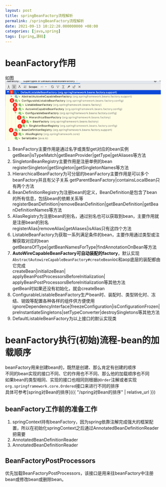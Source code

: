 ```yaml
---
layout: post
title: springBeanFactory流程解析
permalink: /springBeanFactory流程解析
date: 2021-09-13 10:22:28.000000000 +08:00
categories: [java,spring]
tags: [spring,源码]
---
```


# beanFactory作用
如图![spring-beanFactory](/assets/images/posts/2021/spring-beanFactory.png)
1. BeanFactory主要作用是通过名字或类型get对应的bean实例  
getBean|isTypeMatch|getBeanProvider|getType|getAliases等方法
2. SingletonBeanRegistry主要作用是注册单例的bean  
registerSingleton|getSingleton|getSingletonNames等方法
3. HierarchicalBeanFactory为可分层的beanFactory主要作用是可以多个beanFactory并且有父子关系
getParentBeanFactory|containsLocalBean只有两个方法
4. BeanDefinitionRegistry为注册bean的定义，BeanDefinition是包含了bean的所有信息，包括bean的依赖关系等  
registerBeanDefinition|removeBeanDefinition|getBeanDefinition|getBeanDefinitionNames等方法
5. AliasRegistry为注册bean的别名，通过别名也可以获取到bean，主要作用就是注册bean的别名  
registerAlias|removeAlias|getAliases|isAlias只有这四个方法
6. ListableBeanFactory为获取一系列满足条件的bean，主要作用通过类型或注解获取对应的bean  
getBeansOfType|getBeanNamesForType|findAnnotationOnBean等方法
7. **AutoWireCapableBeanFactory可自动装配的factory**，默认实现```AbstractAutowireCapableBeanFactory#createBean```ioc和aop底层的装配都由它完成  
createBean|initializeBean|  
applyBeanPostProcessorsBeforeInitialization|  
applyBeanPostProcessorsBeforeInitialization等其他方法  
getBean时如果还没有初始化，就会createBean  
8. ConfigurableListableBeanFactory生产bean时、装配时、类型转化时、冻结、销毁等配置各种各样的组件供方便使用  
ignoreDependencyInterface|freezeConfiguration|isConfigurationFrozen|preInstantiateSingletons|setTypeConverter|destroySingletons等其他方法
9. DefaultListableBeanFactory为以上接口的默认实现类

# beanFactory执行(初始)流程-bean的加载顺序
beanFactory用来创建bean的，既然是创建、那么肯定有创建的顺序  
不同的bean实现的接口不同、它的作用也不不同、那么他的加载顺序也不同  
如果bean的类型相同、实现的接口也相同则根据```@Order```注解或者实现```org.springframework.core.Ordered```接口来进行不同的排序  
具体可参考[spring对Bean的排序]({{ "/spring对Bean的排序" | relative_url }})  

## beanFactory工作前的准备工作
1. springContext持有beanFactory，因为spring依靠注解完成强大的框架配置，所以在初始化springContext之后通过AnnotatedBeanDefinitionReader把需要
1. AnnotatedBeanDefinitionReader
1. AnnotatedBeanDefinitionReader
## BeanFactoryPostProcessors  
优先加载BeanFactoryPostProcessors，该接口是用来往beanFactory中注册bean或修改bean或删除bean。  
   